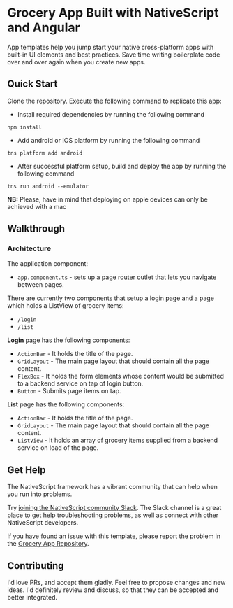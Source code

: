 # Grocery App Built with NativeScript and Angular
App templates help you jump start your native cross-platform apps with built-in UI elements and best practices. Save time writing boilerplate code over and over again when you create new apps.

## Quick Start
Clone the repository.
Execute the following command to replicate this app:

- Install required dependencies by running the following command
```
npm install
```
- Add android or IOS platform by running the following command
```
tns platform add android
```
- After successful platform setup, build and deploy the app by running the following command
```
tns run android --emulator
```

**NB:** Please, have in mind that deploying on apple devices can only be achieved with a mac

## Walkthrough

### Architecture
The application component:
- `app.component.ts` - sets up a page router outlet that lets you navigate between pages.

There are currently two components that setup a login page and a page which holds a ListView of grocery items:
- `/login`
- `/list`

**Login** page has the following components:
- `ActionBar` - It holds the title of the page.
- `GridLayout` - The main page layout that should contain all the page content.
- `FlexBox` - It holds the form elements whose content would be submitted to a backend service on tap of login button.
- `Button` - Submits page items on tap.

**List** page has the following components:
- `ActionBar` - It holds the title of the page.
- `GridLayout` - The main page layout that should contain all the page content.
- `ListView` - It holds an array of grocery items supplied from a backend service on load of the page.

## Get Help
The NativeScript framework has a vibrant community that can help when you run into problems.

Try [joining the NativeScript community Slack](http://developer.telerik.com/wp-login.php?action=slack-invitation). The Slack channel is a great place to get help troubleshooting problems, as well as connect with other NativeScript developers.

If you have found an issue with this template, please report the problem in the [Grocery App Repository](https://github.com/deytola/grocery-app/issues).

## Contributing

I'd love PRs, and accept them gladly. Feel free to propose changes and new ideas. I'd definitely review and discuss, so that they can be accepted and better integrated.
